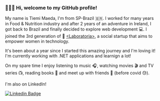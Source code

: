 ### 🙋🏻‍♀️ Hi, welcome to my GitHub profile!  

My name is Tiemi Maeda, I'm from SP-Brazil 🇧🇷.
I worked for many years in Food & Nutrition industry and after 2 years of an adventure in Ireland, I got back to Brazil and finally decided to explore web development 💻. I joined the 3rd generation of 💛 [\<Laboratoria\>](https://www.laboratoria.la/br), a social startup that aims to empower women in technology. 

It's been about a year since I started this amazing journey and I'm loving it! I'm currently working with .NET applications and learnign a lot!

On my spare time I enjoy listening to music 🎧, watching movies 🎬 and TV series 📺, reading books 📖 and meet up with friends 🍻 (before covid 😓).


I'm also on LinkedIn! 

[![Linkedin Badge](https://img.shields.io/badge/-LinkedIn-blue?style=flat-square&logo=Linkedin&logoColor=white&link=https://www.linkedin.com/in/priscila-tiemi-maeda/)](https://www.linkedin.com/in/priscila-tiemi-maeda/)

